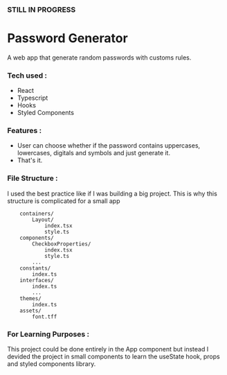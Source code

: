 ### STILL IN PROGRESS

# Password Generator

A web app that generate random passwords with customs rules.

### Tech used :

-   React
-   Typescript
-   Hooks
-   Styled Components

### Features :

-   User can choose whether if the password contains uppercases, lowercases, digitals and symbols and just generate it.
-   That's it.

### File Structure :

I used the best practice like if I was building a big project. This is why this structure is complicated for a small app

        containers/
            Layout/
                index.tsx
                style.ts
        components/
            CheckboxProperties/
                index.tsx
                style.ts
            ...
        constants/
            index.ts
        interfaces/
            index.ts
            ...
        themes/
            index.ts
        assets/
            font.tff

### For Learning Purposes :

This project could be done entirely in the App component but instead I devided the project in small components to learn the useState hook, props and styled components library.
